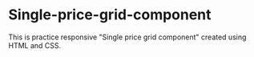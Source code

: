 # Single-price-grid-component
This is practice responsive "Single price grid component" created using HTML and CSS.
